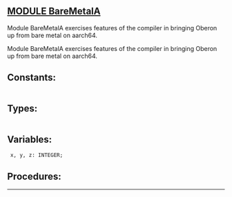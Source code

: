 
## [MODULE BareMetalA](https://github.com/io-core/Build/blob/main/BareMetalA.Mod)
Module BareMetalA exercises features of the compiler in bringing Oberon up from bare metal on aarch64.

Module BareMetalA exercises features of the compiler in bringing Oberon up from bare metal on aarch64.


## Constants:
```

```
## Types:
```

```
## Variables:
```
 x, y, z: INTEGER;

```
## Procedures:
---

